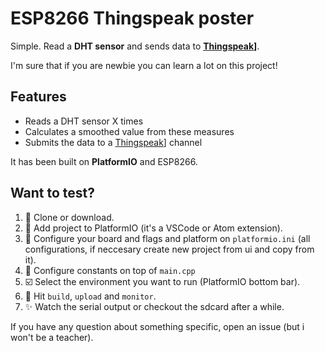# ESP8266 Thingspeak poster

Simple. Read a **DHT sensor** and sends data to  **[Thingspeak](https://thingspeak.com/)]**.

I'm sure that if you are newbie you can learn a lot on this project!

## Features
* Reads a DHT sensor X times
* Calculates a smoothed value from these measures
* Submits the data to a [Thingspeak](https://thingspeak.com/)] channel

It has been built on **PlatformIO** and ESP8266.

## Want to test?

1. :open_file_folder: Clone or download.
2. :memo: Add project to PlatformIO (it's a VSCode or Atom extension).
3. :memo: Configure your board and flags and platform on `platformio.ini` (all configurations, if neccesary create new project from ui and copy from it).
4. :memo: Configure constants on top of `main.cpp`
5. :ballot_box_with_check: Select the environment you want to run (PlatformIO bottom bar).
6. :rocket: Hit `build`, `upload` and `monitor`.
7. :sparkles: Watch the serial output or checkout the sdcard after a while.

If you have any question about something specific, open an issue (but i won't be a teacher).